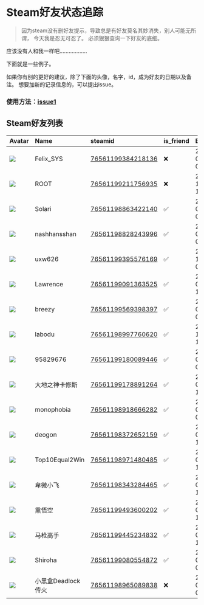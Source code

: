 # Steam好友状态追踪

> 因为steam没有删好友提示，导致总是有好友莫名其妙消失，别人可能无所谓，
> 今天我是忍无可忍了。 必须狠狠查询一下好友的底细。

应该没有人和我一样吧………………

下面就是一些例子。

如果你有别的更好的建议，除了下面的头像，名字，id，成为好友的日期以及备注。 想要加新的记录信息的，可以提出issue。

### 使用方法：[issue1](https://github.com/systemannounce/SteamFriends/issues/1)

## Steam好友列表

| Avatar                                                                            | Name           | steamid                                                                     | is_friend   | BFD                 | Remark   |
|:----------------------------------------------------------------------------------|:---------------|:----------------------------------------------------------------------------|:------------|:--------------------|:---------|
| ![](https://avatars.steamstatic.com/d41abd4be0b3769e1919802da758591a11639b13.jpg) | Felix_SYS      | [76561199384218136](https://steamcommunity.com/profiles/76561199384218136/) | ❌           | 2022-08-14 01:06:38 |          |
| ![](https://avatars.steamstatic.com/ef15d4fa577672454e11c4dc5fbfa9fc71722ede.jpg) | ROOT           | [76561199211756935](https://steamcommunity.com/profiles/76561199211756935/) | ❌           | 2021-10-02 11:23:03 |          |
| ![](https://avatars.steamstatic.com/3604ac34b47c87e187d151f22aa17e107253ce34.jpg) | Solari         | [76561198863422140](https://steamcommunity.com/profiles/76561198863422140/) | ✅           | 2023-08-31 06:33:05 |          |
| ![](https://avatars.steamstatic.com/3edab687c924d0aa4449c9eb80c0855051b1f41c.jpg) | nashhansshan   | [76561198828243996](https://steamcommunity.com/profiles/76561198828243996/) | ✅           | 2023-01-02 03:20:08 |          |
| ![](https://avatars.steamstatic.com/fef49e7fa7e1997310d705b2a6158ff8dc1cdfeb.jpg) | uxw626         | [76561199395576169](https://steamcommunity.com/profiles/76561199395576169/) | ✅           | 2023-10-25 05:16:00 |          |
| ![](https://avatars.steamstatic.com/fef49e7fa7e1997310d705b2a6158ff8dc1cdfeb.jpg) | Lawrence       | [76561199091363525](https://steamcommunity.com/profiles/76561199091363525/) | ✅           | 2023-03-17 15:47:51 |          |
| ![](https://avatars.steamstatic.com/99dcf700e1ba69d55ee4ed3aa180279c2fd0a519.jpg) | breezy         | [76561199569398397](https://steamcommunity.com/profiles/76561199569398397/) | ✅           | 2024-08-03 04:55:50 |          |
| ![](https://avatars.steamstatic.com/889355fa03e3d2e52ddf5b2db5d24afa7d9ce8f6.jpg) | labodu         | [76561198997760620](https://steamcommunity.com/profiles/76561198997760620/) | ✅           | 2020-10-07 15:36:42 |          |
| ![](https://avatars.steamstatic.com/d80939217b1e0c331c14ec3b3c6bd0ae8e2dc402.jpg) | 95829676       | [76561199180089446](https://steamcommunity.com/profiles/76561199180089446/) | ✅           | 2024-08-25 08:00:58 |          |
| ![](https://avatars.steamstatic.com/fef49e7fa7e1997310d705b2a6158ff8dc1cdfeb.jpg) | 大地之神卡修斯        | [76561199178891264](https://steamcommunity.com/profiles/76561199178891264/) | ✅           | 2023-03-17 15:46:59 |          |
| ![](https://avatars.steamstatic.com/e87760471dc2807c4affdf1de0287b59ffba9dcc.jpg) | monophobia     | [76561198918666282](https://steamcommunity.com/profiles/76561198918666282/) | ✅           | 2024-03-27 08:23:36 |          |
| ![](https://avatars.steamstatic.com/757b6cbb6ed3be6a45d8543e129fbbe766857dbf.jpg) | deogon         | [76561198372652159](https://steamcommunity.com/profiles/76561198372652159/) | ✅           | 2023-09-14 11:30:24 |          |
| ![](https://avatars.steamstatic.com/fe1e0ec0c70e4b74955058823ff52fa7582fd11c.jpg) | Top10Equal2Win | [76561198971480485](https://steamcommunity.com/profiles/76561198971480485/) | ✅           | 2024-09-09 16:40:39 |          |
| ![](https://avatars.steamstatic.com/d2ef7a3bdee7cfafecfee8dceaf9bbdf478c4f6e.jpg) | 卑微小飞           | [76561198343284465](https://steamcommunity.com/profiles/76561198343284465/) | ✅           | 2024-09-09 16:40:55 |          |
| ![](https://avatars.steamstatic.com/148ff422f2245ab66abfeabf3f7506861d6b703b.jpg) | 熏悟空            | [76561199493600202](https://steamcommunity.com/profiles/76561199493600202/) | ✅           | 2024-09-10 13:14:16 |          |
| ![](https://avatars.steamstatic.com/6c4a09731b3dd9bc1c09eb9e3101a4e8e5841a3d.jpg) | 马枪高手           | [76561199445234832](https://steamcommunity.com/profiles/76561199445234832/) | ✅           | 2024-09-10 15:59:03 |          |
| ![](https://avatars.steamstatic.com/9ab854c23ad39c58c4a0dcb78a9104a2cd9691d4.jpg) | Shiroha        | [76561199080554872](https://steamcommunity.com/profiles/76561199080554872/) | ✅           | 2024-09-10 04:01:06 |          |
| ![](https://avatars.steamstatic.com/126121d87dc0feb962e4a40a937a5cabd1e78dbc.jpg) | 小黑盒Deadlock传火  | [76561198965089838](https://steamcommunity.com/profiles/76561198965089838/) | ❌           | 2024-09-20 01:19:45 |          |